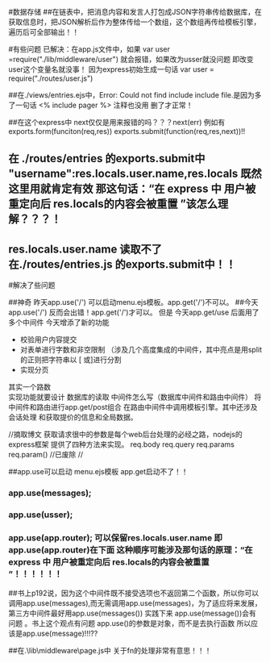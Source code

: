 #数据存储
##在链表中，把消息内容和发言人打包成JSON字符串传给数据库，在获取信息时，把JSON解析后作为整体传给一个数组，这个数组再传给模板引擎，遍历后可全部输出！！

#有些问题
已解决：在app.js文件中，如果 var user =require("./lib/middleware/user")  就会报错，如果改为usser就没问题  即改变user这个变量名就没事！
因为express初始生成一句话  var user = require("./routes/user.js")
 

##在./views/entries.ejs中，Error: Could not find include include file.是因为多了一句话    <% include pager %>  注释也没用  删了才正常！

##在这个express中   next仅仅是用来报错的吗？？？next(err)    例如有  exports.form(funciton(req,res))        exports.submit(function(req,res,next))!!

##  在 ./routes/entries  的exports.submit中    "username":res.locals.user.name,res.locals  既然这里用就肯定有效   那这句话：“在 express 中  用户被重定向后 res.locals的内容会被重置 ”该怎么理解？？？！

## res.locals.user.name 读取不了  在./routes/entries.js 的exports.submit中！！

#解决了些问题

##神奇  昨天app.use('/')  可以启动menu.ejs模板。app.get('/')不可以。
##今天   app.use('/')  反而会出错！app.get('/')才可以。
但是 今天app.get/use   后面用了多个中间件
今天增添了新的功能
* 校验用户内容提交
* 对表单进行字数和非空限制  （涉及几个高度集成的中间件，其中亮点是用split的正则把字符串以 [ 或]进行分割
* 实现分页

其实一个路数  
   实现功能就要设计  数据库的读取  中间件怎么写（数据库中间件和路由中间件）  将中间件和路由进行app.get/post组合  在路由中间件中调用模板引擎。其中还涉及会话处理
   和获取提价的信息和全局数据。

//摘取博文
获取请求很中的参数是每个web后台处理的必经之路，nodejs的 express框架 提供了四种方法来实现。
req.body
req.query
req.params
req.param()       //已废除
//



##app.use可以启动 menu.ejs模板   app.get启动不了！！
###              app.use(messages);
###             app.use(usser);
###            app.use(app.router);  可以保留res.locals.user.name   即app.use(app.router)在下面   这种顺序可能涉及那句话的原理：“在 express 中  用户被重定向后 res.locals的内容会被重置 ”！！！！！！

##书上p192说，因为这个中间件既不接受选项也不返回第二个函数，所以你可以调用app.use(messages),而无需调用app.use(messages)，为了适应将来发展，第三方中间件最好用app.use(messages())   实践下来  app.use(message())会有问题  。书上这个观点有问题  app.use()的参数是对象，而不是去执行函数  所以应该是app.use(message)!!!??


##在.\lib\middleware\page.js中  关于fn的处理非常有意思！！！